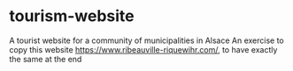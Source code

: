 # tourism-website
A tourist website for a community of municipalities in Alsace
An exercise to copy this website https://www.ribeauville-riquewihr.com/, to have exactly the same at the end 
